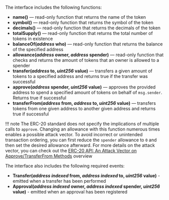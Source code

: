 The interface includes the following functions:

- **name()** — read-only function that returns the name of the token
- **symbol()** — read-only function that returns the symbol of the token
- **decimals()** — read-only function that returns the decimals of the token
- **totalSupply()** — read-only function that returns the total number of tokens in existence
- **balanceOf(*address* who)** — read-only function that returns the balance of the specified address
- **allowance(*address* owner, *address* spender)** —  read-only function that checks and returns the amount of tokens that an owner is allowed to a spender
- **transfer(*address* to, *uint256* value)** — transfers a given amount of tokens to a specified address and returns true if the transfer was successful
- **approve(*address* spender, *uint256* value)** — approves the provided address to spend a specified amount of tokens on behalf of `msg.sender`. Returns true if successful
- **transferFrom(*address* from, *address* to, *uint256* value)** — transfers tokens from one given address to another given address and returns true if successful

!!! note
    The ERC-20 standard does not specify the implications of multiple calls to `approve`. Changing an allowance with this function numerous times enables a possible attack vector. To avoid incorrect or unintended transaction ordering, you can first reduce the `spender` allowance to `0` and then set the desired allowance afterward. For more details on the attack vector, you can check out the [ERC-20 API: An Attack Vector on Approve/TransferFrom Methods](https://docs.google.com/document/d/1YLPtQxZu1UAvO9cZ1O2RPXBbT0mooh4DYKjA_jp-RLM/edit#) overview

The interface also includes the following required events:

- **Transfer(*address indexed* from, *address indexed* to, *uint256* value)** - emitted when a transfer has been performed
- **Approval(*address indexed* owner, *address indexed* spender, *uint256* value)** - emitted when an approval has been registered